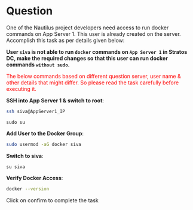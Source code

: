 # Question
One of the Nautilus project developers need access to run docker commands on App Server 1. This user is already created on the server. Accomplish this task as per details given below:

**User `siva` is not able to run `docker` commands on `App Server 1` in Stratos DC, make the required changes so that this user can run docker commands `without sudo`.**

<span style="color: red;">The below commands based on different question server, user name & other details that might differ. So please read the task carefully before executing it. </span>

**SSH into App Server 1 & switch to root**:

   ```bash
   ssh siva@AppServer1_IP
   ```
   ```
   sudo su
   ```

**Add User to the Docker Group**:

   ```bash
   sudo usermod -aG docker siva
   ```

**Switch to siva**:
```
su siva
```
**Verify Docker Access**:

   ```bash
   docker --version
   ```
Click on confirm to complete the task
